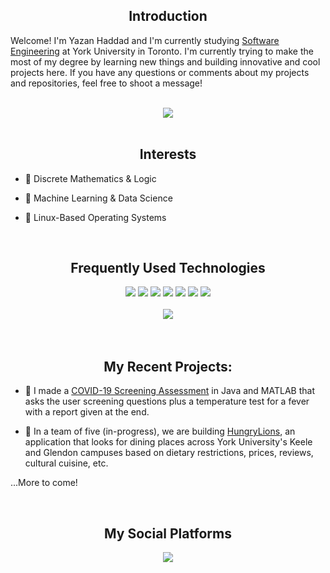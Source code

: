 <h2 align="center">Introduction</h2>

Welcome! I'm Yazan Haddad and I'm currently studying <a href="https://lassonde.yorku.ca/academics/software-engineering">Software Engineering</a> at York University in Toronto. I'm currently trying to make the most of my degree by learning new things and building innovative and cool projects here. If you have any questions or comments about my projects and repositories, feel free to shoot a message!

<br>
<div align="center">
  <img src="https://github-readme-stats.vercel.app/api?username=hxddad&theme=blue-green">
</div>
<br>

<h2 align="center">Interests</h2>

- 🎲 Discrete Mathematics & Logic
  
- 🤖 Machine Learning & Data Science
  
- 🐧 Linux-Based Operating Systems

<br>
<h2 align="center">Frequently Used Technologies</h2>

<div align="center">
  <img src="https://img.shields.io/badge/python%20-%2314354C.svg?&style=for-the-badge&logo=python&logoColor=white">
  <img src="https://img.shields.io/badge/Java-ED8B00?style=for-the-badge&logo=java&logoColor=white">
  <img src="https://img.shields.io/badge/MATLAB-0076A8?style=for-the-badge&logo=matlab&logoColor=white">
  <img src="https://img.shields.io/badge/R-276DC3?style=for-the-badge&logo=r&logoColor=white">
  <img src="https://img.shields.io/badge/Assembly-007AAC?style=for-the-badge&logo=assemblyscript&logoColor=white"> <!-- Note: AssemblyScript logo used, you might want to customize this -->
  <img src="https://img.shields.io/badge/C-A8B9CC?style=for-the-badge&logo=c&logoColor=black">
  <img src="https://img.shields.io/badge/Bash-4EAA25?style=for-the-badge&logo=gnu-bash&logoColor=white">
</div>

<br>
<div align="center">
  <img src="https://github-readme-stats.vercel.app/api/top-langs/?username=hxddad&theme=blue-black">
</div>
<br>

<br>
<h2 align="center">My Recent Projects:</h2>

- 🏥 I made a <a href="https://github.com/hxddad/COVID-19-Screening-Assessment">COVID-19 Screening Assessment</a> in Java and MATLAB that asks the user screening questions plus a temperature test for a fever with a report given at the end.

- 🥡 In a team of five (in-progress), we are building <a href="https://github.com/hxddad/HungryLions">HungryLions</a>, an application that looks for dining places across York University's Keele and Glendon campuses based on dietary restrictions, prices, reviews, cultural cuisine, etc.

...More to come!

<br>
<h2 align="center">My Social Platforms</h2>
<p align="center">
  <a href="www.linkedin.com/in/yazan117"><img src="https://img.shields.io/badge/linkedin-%230077B5.svg?&style=for-the-badge&logo=linkedin&logoColor=white"/></a>
</p>
